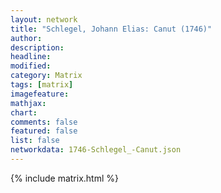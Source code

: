 ```yaml
---
layout: network
title: "Schlegel, Johann Elias: Canut (1746)"
author:
description:
headline:
modified:
category: Matrix
tags: [matrix]
imagefeature: 
mathjax: 
chart: 
comments: false
featured: false
list: false
networkdata: 1746-Schlegel_-Canut.json
---
```

{% include matrix.html %}
